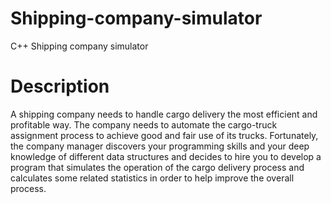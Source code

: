 # Shipping-company-simulator
 C++ Shipping company simulator
# Description
A shipping company needs to handle cargo delivery the most efficient and profitable way.
The company needs to automate the cargo-truck assignment process to achieve good and fair use
of its trucks. Fortunately, the company manager discovers your programming skills and your deep
knowledge of different data structures and decides to hire you to develop a program that simulates
the operation of the cargo delivery process and calculates some related statistics in order to
help improve the overall process.
